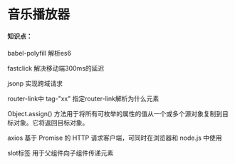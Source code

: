 # 音乐播放器
#### 知识点：
babel-polyfill 解析es6

fastclick   解决移动端300ms的延迟

jsonp 实现跨域请求

router-link中 tag-"xx"  指定router-link解析为什么元素

Object.assign() 方法用于将所有可枚举的属性的值从一个或多个源对象复制到目标对象。它将返回目标对象。

axios
基于 Promise 的 HTTP 请求客户端，可同时在浏览器和 node.js 中使用

slot标签
用于父组件向子组件传递元素




